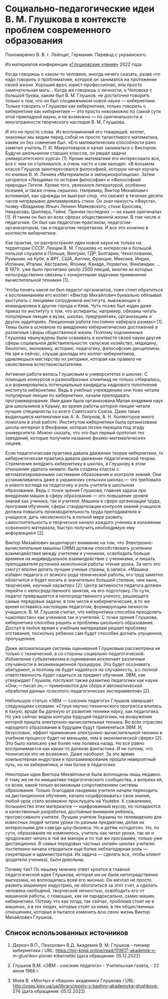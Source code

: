 # Социально-педагогические идеи В. М. Глушкова в контексте проблем современного образования

Пономаренко В. В. г. Лейпциг, Германия. Перевод с украинского.

Из материалов конференции [«Глушковские чтения»](../глушковские-чтения.md) 2022 года.

Когда говоришь о каком-то человеке, иногда нечего сказать, разве что надо говорить о проблематике, которой он занимался на протяжении своей жизни. Хороший врач, юрист-профессионал, или просто замечательная мать... Когда же говоришь о личности, о Человеке с большой буквы, каким был В. М. Глушков, не достаточно говорить только о том, что он был сподвижником новой науки — кибернетики. Только говорить о Глушкове как кибернетике, только говорить о кибернетике как кибернетике — это просто невозможно по самой сути этой прикладной науки, и не возможно — по оригинальности и многогранности творческого наследия В. М. Глушкова.

И это не просто слова. Из воспоминаний его товарищей, коллег, знакомых мы видим перед собой не просто талантливого математика, каким он без сомнения был. «Его математические способности рано заметил учитель Л. И. Макротоваров и начал заниматься с Виктором. Будучи школьником старших классов, он решал задачи университетского курса» [1]. Кроме математики его интересовало все, все с чем он сталкивался, а очень часто и сам находил. «В восьмом классе Глушков заинтересовался философией, которую начал изучать по книжке В. И. Ленина «Материализм и эмпириокритицизм». Затем загорелся «Лекциями по истории философии» и «Философией природы» Гегеля. Кроме того, увлекался литературой, особенно поэзией, и также очень серьезно. Например, Виктор Михайлович вспоминал, как однажды он выиграл спор, что сможет в течение десяти часов непрерывно декламировать стихи. Он знал наизусть «Фауста», поэму «Владимир Ильич Ленин» Маяковского, стихи Брюсова, Некрасова, Шиллера, Гейне. Причем последних — на языке оригинала» [1]. И таким он был во всех сферах общественной жизни. В том числе и педагогике. Он был как педагогом-практиком, педагогом-организатором, так и педагогом-теоретиком. И все это конечно в контексте кибернетики.

Как практик, он распространял идеи новой науки не только на территории СССР. Лекции В. М. Глушкова «с интересом и большой пользой слушали в Польше, Венгрии, ГДР, Болгарии, Чехословакии, Румынии, на Кубе, в ФРГ, США, Англии, Франции, Мексике, Индии, Испании, Италии, Австралии, Японии, Канаде, Норвегии, Финляндии. ... В 1971г. уже было прочитано около 2500 лекций, многие из которых непосредственно связаны с конкретными задачами применения вычислительной техники» [1].

Чтобы понять какой он был педагог-организатор, тоже стоит обратиться к воспоминаниям его коллег: «Виктор Михайлович буквально обязывал выступать с лекциями сотрудников института, выезжающих в командировки в другие города и Киев. Чуть позже был издан даже приказ по институту о том, что аспиранты, например, обязаны читать популярные лекции в вузах, школах, предприятиях, организациях и других аудиториях. Лекционная работа постоянно набирала размах» [1]. Темы были в основном по внедрению кибернетических достижений в различные сферы общественной жизни. Поэтому подчиненные Глушкова «вынуждены были осваивать в контексте своей науки другие сферы социальной действительности: сельское хозяйство, медицину, биологию, экономику, историю, педагогику, философские дисциплины. Не зря и сейчас, слушая доклады его коллег-кибернетиков, удивляешься мастерству их риторики, которая как правило не свойственна естествоиспытателям.

Активная работа велась Глушковым в университетах и школах. С помощью конкурсов и разнообразных олимпиад не только отбирались, а и формировались потенциальные кандидаты кадрового пополнения института кибернетики. Ведь в учебных учреждениях они тоже читали популярные лекции по кибернетике, начали преподавать программирование. Ими даже была организована Малая академия наук для школьников в Крыму, во время работы которой лекции читали лучшие специалисты со всего Советского Союза. Даже такие выдающиеся математики как А. А. Ляпунов, А. Н. Колмогоров много помогали в этой работе. Институтом кибернетики была организована школа-интернат в Феофании, которая позже перешла под эгиду университета. Можно сказать, что это был первый прототип тех заведений, которые получили название физико-математических лицеев.

Если педагогическая практика давала движение теории кибернетики, то кибернетическая практика давала движение педагогической теории. Стремление внедрить кибернетику в школах, а Глушкову в этом отношении удалось немало: были созданы классы с автоматизированными системами образования и контроля знаний. Они устанавливались даже в украинских сельских школах,— что требовало и нового взгляда на педагогику и роль учителя в школьном образовании. Ведь с точки зрения Глушкова, главная задача при внедрении машин в сферу образования — это повышение уровня знаний как ученика, так и учителя. Машина в сфере организации труда, программ обучения, сферы стандартизации контроля знаний учащихся должна повысить производительность труда преподавателя и учащихся, дать «возможность в полной мере развить самостоятельность и творческое начало каждого ученика в изложении освоенного материала, быстро получить необходимую ему информацию» [2].

Виктор Михайлович акцентирует внимание на том, что Электронно-вычислительные машины (ЭВМ) должны способствовать усилению взаимодействия между учителем и учеником, освободить больше времени на индивидуальное взаимодействие с учениками, и лишать преподавателя рутинной монотонной работы чтения урока. За него это смогут вполне делать лучшие ученые страны, в записи. «Машина избавит педагога от всякого рода технической работы, его труд заметно облегчится и будет носить в значительно большей степени, чем ныне, творческий, научный характер» [2]. Центр активности педагога должен перейти с непосредственного занятия, на его подготовку. По сути, педагог превращается в непосредственного ученого, решающего самые передовые задачи, в том числе и кибернетические, в то же время оставаясь настоящим педагогом, формирующим личности учащихся. В. М. Глушков считал, что кибернетика способна преодолеть «школярство» как учеников так и учителей. С точки зрения Глушкова, кибернетика способна решить и проблемы школьного образования. Доступ в любое время к учебным материалам решает проблему отставания, поскольку ребенок сам будет способен догнать упущенное, пропущенное.

Даже автоматизация системы оценивания Глушковым рассмотрена не только с технической, а со стороны социально-педагогической. Избавление субъективизма в оценивании исключает различные случайности в экзаменационной процедуре. Это будет осознавать абитуриент, и поэтому не будет надеяться на случайность, а с полной ответственность будет садиться за предмет обучения. ЭВМ, как утверждает Глушков, послужат также развитию педагогики как науки. «Они,— писал он,— применяются для сбора и автоматической обработки данных психолого-педагогических экспериментов» [2].

Небольшую статью «ЭВМ — союзник педагога» Глушков завершает следующими словами: «Струя научно-технического прогресса влилась в такую, вроде бы далекую от развития техники науку, как педагогика. Но уже сейчас видны контуры будущей педагогики, на вооружение которой пришла электронно-вычислительная техника. Во всех отраслях народного образования в будущем будут применяться ЭВМ. И, безусловно, эффект применения электронно-вычислительной техники в учебном процессе будет не меньшим, чем в экономической сфере» [2]. Это было написано уже более чем полвека назад. Но все равно воспринимается как какая-то далекая фантастика. И не потому, что технически это не возможно. Даже наоборот. За это время компьютерная индустрия и программирование прошли невероятный путь, но не кибернетика, и тем более в педагогике.

Некоторые идеи Виктора Михайловича были воплощены лишь недавно. К тому же не по инициативе педагогического сообщества, а вопреки ей, со всем, какой только возможным сопротивлением системы образования. Только благодаря пандемии учителя начали переходить на дистанционное обучение, начали «оцифровывать» свои знания, любой урок стало возможно прослушать на Youtebe. К сожалению, большинство этих материалов — оцифрованный мусор, но попадаются и качественные разработки, достойные внимания ребенка, прогрессивного учителя. Лучшие учителя Украины по телевидению для известных людей читали уроки по разным предметам, делая их интересными для «звезд» шоу-бизнеса. Но и детям «сгодится». Но, по сути, образование не изменилось, учитель как читал уроки, так их и продолжает читать в той же манере и по той же программе, только уже дистанционно. В самых передовых частных онлайн-школах учителю постепенно начала отводиться еще более неблагодарная роль — секретарши и администратора. Их задача — сделать все, чтобы клиент (родители ученика), были довольны.

Почему так? По нашему мнению ответ кроется в главной педагогической идее Глушкова, которая им не была непосредственно высказана, но воплощалась всей его жизнью. Он мечтал не просто развить машинную индустрию, не обогатиться за этот счет, а сделать человека свободной, творческой личностью, освободить его от машинной работы, с помощью, как ни парадоксально, самих машин, кибернетики. Потому что как тогда, так сейчас, проблема стоит не в машинах, а в тех людях, которые стоят за ними, в тех общественных отношениях, которые и пытался изменить всю свою жизнь Виктор Михайлович Глушков.

## Список использованных источников

1. Деркач В.П., Пихорович В.Д. Академик В. М. Глушков - пионер кибернетики / URL: https://mir-knigi.online/read/113617-akademik-v- m-glushkov-pioner-kibernetiki (дата обращения: 05.12.2022)

2. Глушков В.М. «ЭВМ - союзник педагога» - Учительская газета, - 22 июня 1968 г.

3. Моев В. «Мосты» и «башни» академика Глушкова / URL: http://ogas.kiev.ua/ua/library/mosty-y-bashny-akademyka-glushkova- 574 (дата обращения: 05.12.2022)